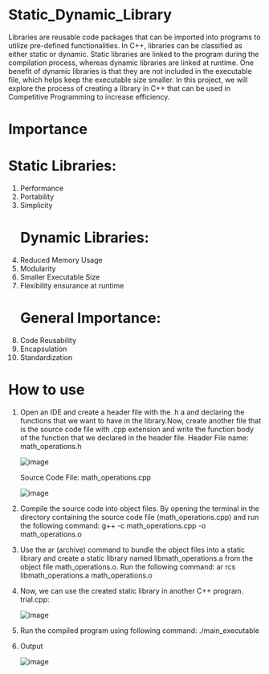 # Static_Dynamic_Library
Libraries are reusable code packages that can be imported into programs to utilize pre-defined functionalities. In C++, libraries can be classified as either static or dynamic. Static libraries are linked to the program during the compilation process, whereas dynamic libraries are linked at runtime. One benefit of dynamic libraries is that they are not included in the executable file, which helps keep the executable size smaller. In this project, we will explore the process of creating a library in C++ that can be used in Competitive Programming to increase efficiency. 
# Importance
   # Static Libraries:
1. Performance
2. Portability
3. Simplicity
   # Dynamic Libraries:
1. Reduced Memory Usage
2. Modularity
3. Smaller Executable Size
4. Flexibility ensurance at runtime
   # General Importance:
1. Code Reusability
2. Encapsulation
3. Standardization
# How to use
1. Open an IDE and create a header file with the .h a and declaring the functions that we want to have in the library.Now, create another file that is the source code file with .cpp extension and write the function body of the function that we declared in the header file.
     Header File name: math_operations.h

   ![image](https://github.com/user-attachments/assets/3672b189-71a0-4f8f-a01d-0192d24b92c0)

     Source Code File: math_operations.cpp

   ![image](https://github.com/user-attachments/assets/2b0bf5bd-2e7a-462a-8558-e8a9d5944822)
2. Compile the source code into object files. By opening the terminal in the directory containing the source code file (math_operations.cpp) and run the following command:
      g++ -c math_operations.cpp -o math_operations.o
      
3. Use the ar (archive) command to bundle the object files into a static library and create a static library named libmath_operations.a from the object file math_operations.o. Run the following command:
      ar rcs libmath_operations.a math_operations.o
4. Now, we can use the created static library in another C++ program.
      trial.cpp:

   ![image](https://github.com/user-attachments/assets/ee0ea490-33c2-4b55-b0d6-e728b643d3ed)
6. Run the compiled program using following command:
      ./main_executable
7. Output

   ![image](https://github.com/user-attachments/assets/fbe52991-44c3-40ca-bcec-7cf3392e061b)
